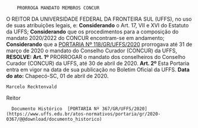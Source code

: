         PRORROGA MANDATO MEMBROS CONCUR  

 O REITOR DA UNIVERSIDADE FEDERAL DA FRONTEIRA SUL (UFFS), no uso de suas atribuições legais, e: **Considerando** o Art. 17, VII e XVI do Estatuto da UFFS; **Considerando** que os procedimentos para a composição do mandato 2020/2022 do CONCUR encontram-se em andamento; **Considerando**  que a [PORTARIA Nº 118/GR/UFFS/2020](https://www.uffs.edu.br/atos-normativos/portaria/gr/2020-0118) prorrogava até 31 de março de 2020 o mandato do Conselho Curador (CONCUR) da UFFS, **RESOLVE:**   **Art. 1º**  PRORROGAR o mandato dos conselheiros do Conselho Curador (CONCUR) da UFFS, até 30 de abril de 2020.   **Art. 2º**  Esta Portaria entra em vigor na data de sua publicação no Boletim Oficial da UFFS.        **Data do ato:** Chapecó-SC, 01 de abril de 2020.   
 

    Marcelo Recktenvald   
 Reitor 

      Documento Histórico  [PORTARIA Nº 367/GR/UFFS/2020](https://www.uffs.edu.br/atos-normativos/portaria/gr/2020-0367/@@download/documento_historico)     
      